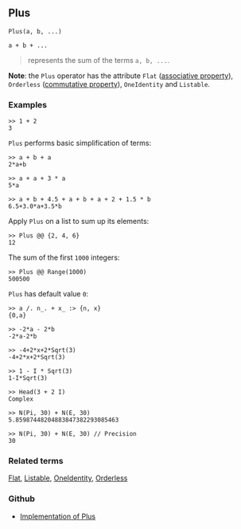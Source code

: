 ## Plus

```
Plus(a, b, ...)

a + b + ...
```

> represents the sum of the terms `a, b, ...`. 
 
**Note**: the `Plus` operator has the attribute `Flat` ([associative property](https://en.wikipedia.org/wiki/Associative_property)), `Orderless` ([commutative property](https://en.wikipedia.org/wiki/Commutative_property)), `OneIdentity` and `Listable`.

### Examples

```
>> 1 + 2
3
```

`Plus` performs basic simplification of terms:

```
>> a + b + a
2*a+b

>> a + a + 3 * a
5*a

>> a + b + 4.5 + a + b + a + 2 + 1.5 * b
6.5+3.0*a+3.5*b 
```

Apply `Plus` on a list to sum up its elements:

```
>> Plus @@ {2, 4, 6}
12
```

The sum of the first `1000` integers:

```
>> Plus @@ Range(1000)
500500
```

`Plus` has default value `0`:

```
>> a /. n_. + x_ :> {n, x}
{0,a}

>> -2*a - 2*b
-2*a-2*b
 
>> -4+2*x+2*Sqrt(3)
-4+2*x+2*Sqrt(3)
 
>> 1 - I * Sqrt(3)
1-I*Sqrt(3)
 
>> Head(3 + 2 I)
Complex
 
>> N(Pi, 30) + N(E, 30)
5.85987448204883847382293085463
 
>> N(Pi, 30) + N(E, 30) // Precision
30
```

### Related terms 
[Flat](Flat.md), [Listable](Listable.md), [OneIdentity](OneIdentity.md), [Orderless](Orderless.md) 

### Github

* [Implementation of Plus](https://github.com/axkr/symja_android_library/blob/master/symja_android_library/matheclipse-core/src/main/java/org/matheclipse/core/builtin/Arithmetic.java#L2931) 
